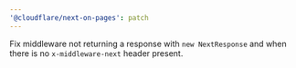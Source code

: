 ```yaml
---
'@cloudflare/next-on-pages': patch
---
```


Fix middleware not returning a response with `new NextResponse` and when there is no `x-middleware-next` header present.
